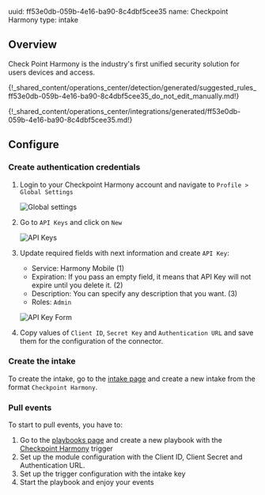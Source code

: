 uuid: ff53e0db-059b-4e16-ba90-8c4dbf5cee35
name: Checkpoint Harmony
type: intake

## Overview

Check Point Harmony is the industry's first unified security solution for users devices and access.

{!_shared_content/operations_center/detection/generated/suggested_rules_ff53e0db-059b-4e16-ba90-8c4dbf5cee35_do_not_edit_manually.md!}

{!_shared_content/operations_center/integrations/generated/ff53e0db-059b-4e16-ba90-8c4dbf5cee35.md!}

## Configure

### Create authentication credentials

1. Login to your Checkpoint Harmony account and navigate to `Profile > Global Settings`
    
    ![Global settings](/assets/instructions/checkpoint/checkpoint_global_settings.png)

2. Go to `API Keys` and click on `New`

    ![API Keys](/assets/instructions/checkpoint/checkpoint_new_key.png)

3. Update required fields with next information and create `API Key`:
   * Service: Harmony Mobile (1)
   * Expiration: If you pass an empty field, it means that API Key will not expire until you delete it. (2)
   * Description: You can specify any description that you want. (3)
   * Roles: `Admin`

   ![API Key Form](/assets/instructions/checkpoint/checkpoint_api_key_form.png)

4. Copy values of `Client ID`, `Secret Key` and `Authentication URL` and save them for the configuration of the connector.

### Create the intake

To create the intake, go to the [intake page](https://app.sekoia.io/operations/intakes) and create a new intake from the format `Checkpoint Harmony`.

### Pull events

To start to pull events, you have to:

1. Go to the [playbooks page](https://app.sekoia.io/operations/playbooks) and create a new playbook with the [Checkpoint Harmony](../../../automate/library/checkpoint.md) trigger
2. Set up the module configuration with the Client ID, Client Secret and Authentication URL. 
3. Set up the trigger configuration with the intake key
4. Start the playbook and enjoy your events
